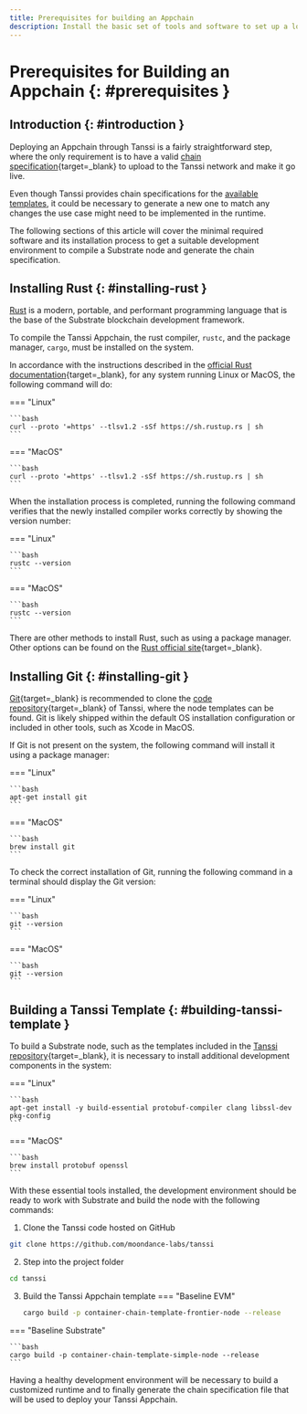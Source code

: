 ```yaml
---
title: Prerequisites for building an Appchain
description: Install the basic set of tools and software to set up a local development environment and be able to compile, run, and test your Appchain.
---
```


# Prerequisites for Building an Appchain {: #prerequisites }

## Introduction {: #introduction }

Deploying an Appchain through Tanssi is a fairly straightforward step, where the only requirement is to have a valid [chain specification](https://docs.substrate.io/build/chain-spec/){target=\_blank} to upload to the Tanssi network and make it go live.

Even though Tanssi provides chain specifications for the [available templates](/learn/tanssi/included-templates), it could be necessary to generate a new one to match any changes the use case might need to be implemented in the runtime.

The following sections of this article will cover the minimal required software and its installation process to get a suitable development environment to compile a Substrate node and generate the chain specification.

## Installing Rust {: #installing-rust }

[Rust](/learn/framework/overview/#rust-programming-language) is a modern, portable, and performant programming language that is the base of the Substrate blockchain development framework.  

To compile the Tanssi Appchain, the rust compiler, `rustc`, and the package manager, `cargo`, must be installed on the system.

In accordance with the instructions described in the [official Rust documentation](https://www.rust-lang.org/tools/install){target=\_blank}, for any system running Linux or MacOS, the following command will do:

=== "Linux"

    ```bash
    curl --proto '=https' --tlsv1.2 -sSf https://sh.rustup.rs | sh
    ```

=== "MacOS"

    ```bash
    curl --proto '=https' --tlsv1.2 -sSf https://sh.rustup.rs | sh
    ```

When the installation process is completed, running the following command verifies that the newly installed compiler works correctly by showing the version number:

=== "Linux"

    ```bash
    rustc --version
    ```

=== "MacOS"

    ```bash
    rustc --version
    ```

There are other methods to install Rust, such as using a package manager. Other options can be found on the [Rust official site](https://forge.rust-lang.org/infra/other-installation-methods.html){target=\_blank}.

## Installing Git {: #installing-git }

[Git](https://git-scm.com/){target=\_blank} is recommended to clone the [code repository](https://github.com/moondance-labs/tanssi){target=\_blank} of Tanssi, where the node templates can be found. Git is likely shipped within the default OS installation configuration or included in other tools, such as Xcode in MacOS.

If Git is not present on the system, the following command will install it using a package manager:

=== "Linux"

    ```bash
    apt-get install git
    ```

=== "MacOS"

    ```bash
    brew install git
    ```     

To check the correct installation of Git, running the following command in a terminal should display the Git version:

=== "Linux"

    ```bash
    git --version
    ```

=== "MacOS"

    ```bash
    git --version
    ```

## Building a Tanssi Template {: #building-tanssi-template }

To build a Substrate node, such as the templates included in the [Tanssi repository](https://github.com/moondance-labs/tanssi){target=\_blank}, it is necessary to install additional development components in the system:

=== "Linux"

    ```bash
    apt-get install -y build-essential protobuf-compiler clang libssl-dev pkg-config
    ```

=== "MacOS"

    ```bash
    brew install protobuf openssl
    ```

With these essential tools installed, the development environment should be ready to work with Substrate and build the node with the following commands: 

1. Clone the Tanssi code hosted on GitHub
```bash
git clone https://github.com/moondance-labs/tanssi
```
2. Step into the project folder
```bash
cd tanssi
```
3. Build the Tanssi Appchain template
=== "Baseline EVM"

    ```bash
    cargo build -p container-chain-template-frontier-node --release
    ```

=== "Baseline Substrate"

    ```bash
    cargo build -p container-chain-template-simple-node --release
    ```

Having a healthy development environment will be necessary to build a customized runtime and to finally generate the chain specification file that will be used to deploy your Tanssi Appchain.
